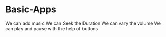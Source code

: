 # Basic-Apps
We can add music
We can Seek the Duration
We can vary the volume
We can play and pause with the help of buttons
